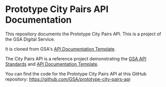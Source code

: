 Prototype City Pairs API Documentation 
====================

This repository documents the Prototype City Pairs API. This is a project of the GSA Digital Service.

It is cloned from GSA's [API Documentation Template](https://github.com/GSA/api-documentation-template).

The City Pairs API is a reference project demonstrating the [GSA API Standards](https://github.com/GSA/api-standards/tree/converting-gsa-standards) and [API Documentation Template](https://github.com/GSA/api-documentation-template).

You can find the code for the Prototype City Pairs API at this GitHub repository: https://github.com/GSA/prototype-city-pairs-api
